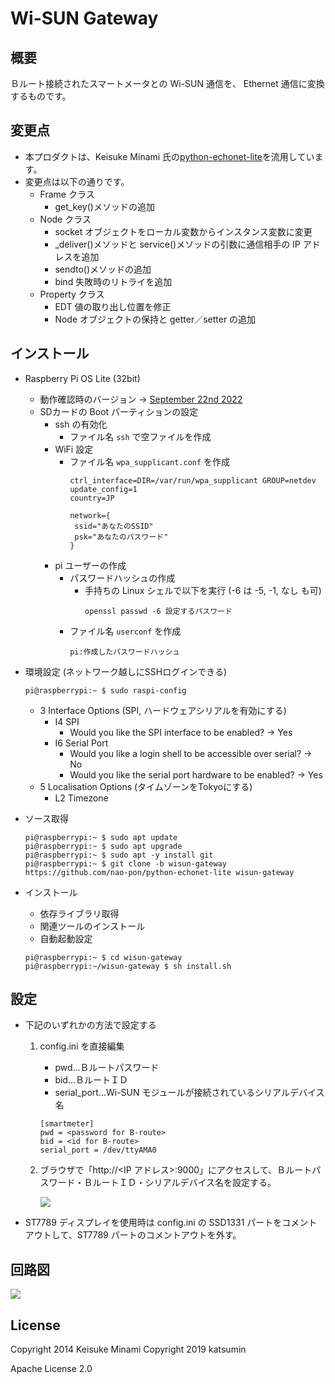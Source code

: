 # Wi-SUN Gateway

## 概要

Ｂルート接続されたスマートメータとの Wi-SUN 通信を、 Ethernet 通信に変換するものです。

## 変更点

-   本プロダクトは、Keisuke Minami 氏の[python-echonet-lite](https://github.com/kminami/python-echonet-lite)を流用しています。
-   変更点は以下の通りです。
    -   Frame クラス
        -   get_key()メソッドの追加
    -   Node クラス
        -   socket オブジェクトをローカル変数からインスタンス変数に変更
        -   \_deliver()メソッドと service()メソッドの引数に通信相手の IP アドレスを追加
        -   sendto()メソッドの追加
        -   bind 失敗時のリトライを追加
    -   Property クラス
        -   EDT 値の取り出し位置を修正
        -   Node オブジェクトの保持と getter／setter の追加

## インストール

- Raspberry Pi OS Lite (32bit)
    - 動作確認時のバージョン -> [September 22nd 2022](https://downloads.raspberrypi.org/raspios_lite_armhf/images/raspios_lite_armhf-2022-09-26/2022-09-22-raspios-bullseye-armhf-lite.img.xz)
    - SDカードの Boot パーティションの設定
        - ssh の有効化
            - ファイル名 `ssh` で空ファイルを作成
        - WiFi 設定
            - ファイル名 `wpa_supplicant.conf` を作成
                ```
                ctrl_interface=DIR=/var/run/wpa_supplicant GROUP=netdev
                update_config=1
                country=JP

                network={
                 ssid="あなたのSSID"
                 psk="あなたのパスワード"
                }
                ```
        - pi ユーザーの作成
            - パスワードハッシュの作成
                - 手持ちの Linux シェルで以下を実行 (-6 は -5, -1, なし も可)
                    ```
                    openssl passwd -6 設定するパスワード
                    ```
            - ファイル名 `userconf` を作成
                ```
                pi:作成したパスワードハッシュ
                ```

-   環境設定 (ネットワーク越しにSSHログインできる)
    ```
    pi@raspberrypi:~ $ sudo raspi-config
    ```
    - 3 Interface Options (SPI, ハードウェアシリアルを有効にする)
        - I4 SPI
            - Would you like the SPI interface to be enabled? -> Yes
        - I6 Serial Port
            - Would you like a login shell to be accessible over serial? -> No
            - Would you like the serial port hardware to be enabled? -> Yes
    - 5 Localisation Options (タイムゾーンをTokyoにする)
        - L2 Timezone

-   ソース取得

    ```
    pi@raspberrypi:~ $ sudo apt update
    pi@raspberrypi:~ $ sudo apt upgrade
    pi@raspberrypi:~ $ sudo apt -y install git
    pi@raspberrypi:~ $ git clone -b wisun-gateway https://github.com/nao-pon/python-echonet-lite wisun-gateway
    ```

-   インストール
    -   依存ライブラリ取得
    -   関連ツールのインストール
    -   自動起動設定
    ```
    pi@raspberrypi:~ $ cd wisun-gateway
    pi@raspberrypi:~/wisun-gateway $ sh install.sh
    ```

## 設定

-   下記のいずれかの方法で設定する
    1. config.ini を直接編集
        - pwd…Ｂルートパスワード
        - bid…ＢルートＩＤ
        - serial_port…Wi-SUN モジュールが接続されているシリアルデバイス名


        ```
        [smartmeter]
        pwd = <password for B-route>
        bid = <id for B-route>
        serial_port = /dev/ttyAMA0
        ```
    1. ブラウザで「http://<IP アドレス>:9000」にアクセスして、Ｂルートパスワード・ＢルートＩＤ・シリアルデバイス名を設定する。

        ![](web-config.png)

- ST7789 ディスプレイを使用時は config.ini の SSD1331 パートをコメントアウトして、ST7789 パートのコメントアウトを外す。

## 回路図

![](schematic.png)

## License

Copyright 2014 Keisuke Minami
Copyright 2019 katsumin

Apache License 2.0

[echonet lite]: http://www.echonet.gr.jp/ "ECHONET Lite"
[kadecot]: http://kadecot.net/ "Kadecot"
